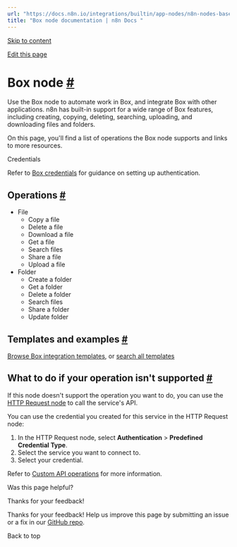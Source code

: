 ```yaml
---
url: "https://docs.n8n.io/integrations/builtin/app-nodes/n8n-nodes-base.box/"
title: "Box node documentation | n8n Docs "
---
```


[Skip to content](https://docs.n8n.io/integrations/builtin/app-nodes/n8n-nodes-base.box/#box-node)

[Edit this page](https://github.com/n8n-io/n8n-docs/edit/main/docs/integrations/builtin/app-nodes/n8n-nodes-base.box.md "Edit this page")

# Box node [\#](https://docs.n8n.io/integrations/builtin/app-nodes/n8n-nodes-base.box/\#box-node "Permanent link")

Use the Box node to automate work in Box, and integrate Box with other applications. n8n has built-in support for a wide range of Box features, including creating, copying, deleting, searching, uploading, and downloading files and folders.

On this page, you'll find a list of operations the Box node supports and links to more resources.

Credentials

Refer to [Box credentials](https://docs.n8n.io/integrations/builtin/credentials/box/) for guidance on setting up authentication.

## Operations [\#](https://docs.n8n.io/integrations/builtin/app-nodes/n8n-nodes-base.box/\#operations "Permanent link")

- File
  - Copy a file
  - Delete a file
  - Download a file
  - Get a file
  - Search files
  - Share a file
  - Upload a file
- Folder
  - Create a folder
  - Get a folder
  - Delete a folder
  - Search files
  - Share a folder
  - Update folder

## Templates and examples [\#](https://docs.n8n.io/integrations/builtin/app-nodes/n8n-nodes-base.box/\#templates-and-examples "Permanent link")

[Browse Box integration templates](https://n8n.io/integrations/box/), or [search all templates](https://n8n.io/workflows/)

## What to do if your operation isn't supported [\#](https://docs.n8n.io/integrations/builtin/app-nodes/n8n-nodes-base.box/\#what-to-do-if-your-operation-isnt-supported "Permanent link")

If this node doesn't support the operation you want to do, you can use the [HTTP Request node](https://docs.n8n.io/integrations/builtin/core-nodes/n8n-nodes-base.httprequest/) to call the service's API.

You can use the credential you created for this service in the HTTP Request node:

1. In the HTTP Request node, select **Authentication** \> **Predefined Credential Type**.
2. Select the service you want to connect to.
3. Select your credential.

Refer to [Custom API operations](https://docs.n8n.io/integrations/custom-operations/) for more information.

Was this page helpful?






Thanks for your feedback!






Thanks for your feedback! Help us improve this page by submitting an issue or a fix in our [GitHub repo](https://github.com/n8n-io/n8n-docs).


Back to top